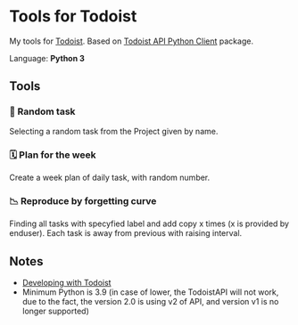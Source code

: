 # Tools for Todoist

My tools for [Todoist](https://todoist.com/). Based on [Todoist API Python Client](https://pypi.org/project/todoist-api-python/) package.

Language: **Python 3**

## Tools

### 🎲 Random task

Selecting a random task from the Project given by name.

### 🗓️ Plan for the week

Create a week plan of daily task, with random number.

### 📉 Reproduce by forgetting curve

Finding all tasks with specyfied label and add copy x times (x is provided by enduser). Each task is away from previous with raising interval.

## Notes

* [Developing with Todoist](https://developer.todoist.com/rest/v2/)
* Minimum Python is 3.9 (in case of lower, the TodoistAPI will not work, due to the fact, the version 2.0 is using v2 of API, and version v1 is no longer supported)
